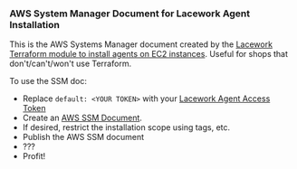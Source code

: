 ### AWS System Manager Document for Lacework Agent Installation ###

This is the AWS Systems Manager document created by the [Lacework Terraform module to install agents on EC2 instances](https://docs.lacework.com/install-agent-on-aws-ec2-instances-using-terraform-and-aws-systems-manager).  Useful for 
shops that don't/can't/won't use Terraform.

To use the SSM doc:
 - Replace `default: <YOUR TOKEN>` with your [Lacework Agent Access Token](https://docs.lacework.com/create-agent-access-tokens-and-download-agent-installers)
 - Create an [AWS SSM Document](https://docs.aws.amazon.com/systems-manager/latest/userguide/create-ssm-doc.html).
 - If desired, restrict the installation scope using tags, etc.  
 - Publish the AWS SSM document
 - ???
 - Profit!
